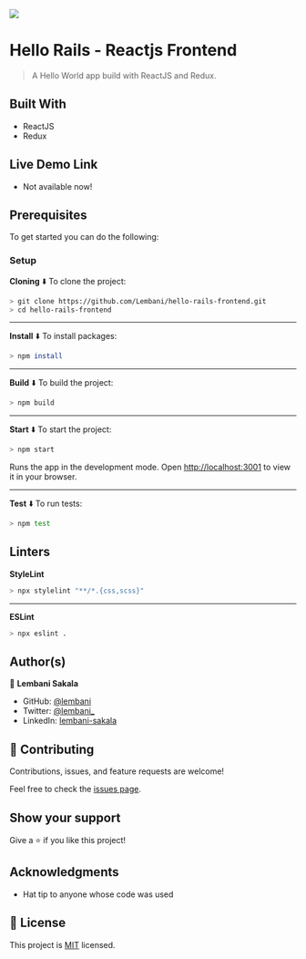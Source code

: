 ![](https://img.shields.io/badge/Microverse-blueviolet)

# Hello Rails - Reactjs Frontend

> A Hello World app build with ReactJS and Redux.

## Built With

- ReactJS
- Redux

## Live Demo Link

- Not available now!

## Prerequisites

To get started you can do the following:

### Setup

**Cloning** ⬇️
To clone the project:

```bash
> git clone https://github.com/Lembani/hello-rails-frontend.git
> cd hello-rails-frontend
```

<hr>

**Install** ⬇️
To install packages:

```bash
> npm install
```

<hr>

**Build** ⬇️
To build the project:

```bash
> npm build
```

<hr>

**Start** ⬇️
To start the project:

```bash
> npm start
```

Runs the app in the development mode.
Open [http://localhost:3001](http://localhost:30001) to view it in your browser.

<hr>

**Test** ⬇️
To run tests:

```bash
> npm test
```

## Linters

**StyleLint**

```bash
> npx stylelint "**/*.{css,scss}"
```

<hr>

**ESLint**

```bash
> npx eslint .
```

## Author(s)

👤 **Lembani Sakala**

- GitHub: [@lembani](https://github.com/lembani)
- Twitter: [@lembani_](https://twitter.com/lembani_)
- LinkedIn: [lembani-sakala](https://linkedin.com/in/lembani-sakala)

## 🤝 Contributing

Contributions, issues, and feature requests are welcome!

Feel free to check the [issues page](../../issues/).

## Show your support

Give a ⭐️ if you like this project!

## Acknowledgments

- Hat tip to anyone whose code was used

## 📝 License

This project is [MIT](./MIT.md) licensed.
